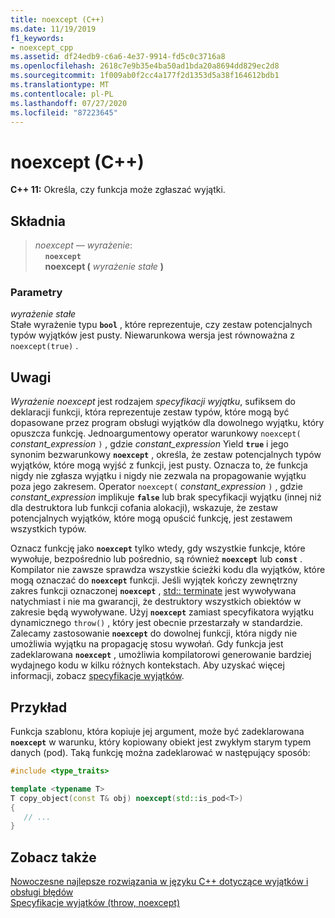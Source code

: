 ```yaml
---
title: noexcept (C++)
ms.date: 11/19/2019
f1_keywords:
- noexcept_cpp
ms.assetid: df24edb9-c6a6-4e37-9914-fd5c0c3716a8
ms.openlocfilehash: 2618c7e9b35e4ba50ad1bda20a8694dd829ec2d8
ms.sourcegitcommit: 1f009ab0f2cc4a177f2d1353d5a38f164612bdb1
ms.translationtype: MT
ms.contentlocale: pl-PL
ms.lasthandoff: 07/27/2020
ms.locfileid: "87223645"
---
```

# <a name="noexcept-c"></a>noexcept (C++)

**C++ 11:** Określa, czy funkcja może zgłaszać wyjątki.

## <a name="syntax"></a>Składnia

> *noexcept — wyrażenie*: \
> &nbsp;&nbsp;&nbsp;&nbsp;**`noexcept`**\
> &nbsp;&nbsp;&nbsp;&nbsp;**noexcept (** *wyrażenie stałe* **)**

### <a name="parameters"></a>Parametry

*wyrażenie stałe*<br/>
Stałe wyrażenie typu **`bool`** , które reprezentuje, czy zestaw potencjalnych typów wyjątków jest pusty. Niewarunkowa wersja jest równoważna z `noexcept(true)` .

## <a name="remarks"></a>Uwagi

*Wyrażenie noexcept* jest rodzajem *specyfikacji wyjątku*, sufiksem do deklaracji funkcji, która reprezentuje zestaw typów, które mogą być dopasowane przez program obsługi wyjątków dla dowolnego wyjątku, który opuszcza funkcję. Jednoargumentowy operator warunkowy `noexcept(` *constant_expression* `)` , gdzie *constant_expression* Yield **`true`** i jego synonim bezwarunkowy **`noexcept`** , określa, że zestaw potencjalnych typów wyjątków, które mogą wyjść z funkcji, jest pusty. Oznacza to, że funkcja nigdy nie zgłasza wyjątku i nigdy nie zezwala na propagowanie wyjątku poza jego zakresem. Operator `noexcept(` *constant_expression* `)` , gdzie *constant_expression* implikuje **`false`** lub brak specyfikacji wyjątku (innej niż dla destruktora lub funkcji cofania alokacji), wskazuje, że zestaw potencjalnych wyjątków, które mogą opuścić funkcję, jest zestawem wszystkich typów.

Oznacz funkcję jako **`noexcept`** tylko wtedy, gdy wszystkie funkcje, które wywołuje, bezpośrednio lub pośrednio, są również **`noexcept`** lub **`const`** . Kompilator nie zawsze sprawdza wszystkie ścieżki kodu dla wyjątków, które mogą oznaczać do **`noexcept`** funkcji. Jeśli wyjątek kończy zewnętrzny zakres funkcji oznaczonej **`noexcept`** , [std:: terminate](../standard-library/exception-functions.md#terminate) jest wywoływana natychmiast i nie ma gwarancji, że destruktory wszystkich obiektów w zakresie będą wywoływane. Użyj **`noexcept`** zamiast specyfikatora wyjątku dynamicznego `throw()` , który jest obecnie przestarzały w standardzie. Zalecamy zastosowanie **`noexcept`** do dowolnej funkcji, która nigdy nie umożliwia wyjątku na propagację stosu wywołań. Gdy funkcja jest zadeklarowana **`noexcept`** , umożliwia kompilatorowi generowanie bardziej wydajnego kodu w kilku różnych kontekstach. Aby uzyskać więcej informacji, zobacz [specyfikacje wyjątków](exception-specifications-throw-cpp.md).

## <a name="example"></a>Przykład

Funkcja szablonu, która kopiuje jej argument, może być zadeklarowana **`noexcept`** w warunku, który kopiowany obiekt jest zwykłym starym typem danych (pod). Taką funkcję można zadeklarować w następujący sposób:

```cpp
#include <type_traits>

template <typename T>
T copy_object(const T& obj) noexcept(std::is_pod<T>)
{
   // ...
}
```

## <a name="see-also"></a>Zobacz także

[Nowoczesne najlepsze rozwiązania w języku C++ dotyczące wyjątków i obsługi błędów](errors-and-exception-handling-modern-cpp.md)<br/>
[Specyfikacje wyjątków (throw, noexcept)](exception-specifications-throw-cpp.md)

